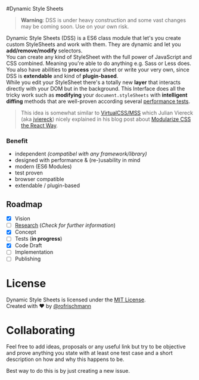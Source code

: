 #Dynamic Style Sheets

> **Warning**: DSS is under heavy construction and some vast changes may be coming soon. Use on your own risk.

Dynamic Style Sheets (DSS) is a ES6 class module that let's you create custom StyleSheets and work with them. They are dynamic and let you **add/remove/modify** selectors.       
You can create any kind of StyleSheet with the full power of JavaScript and CSS combined. Meaning you're able to do anything e.g. Sass or Less does. You also have abilities to **process** your sheet or write your very own, since DSS is **extendable** and kind of **plugin-based**.     
While you edit your StyleSheet there's a totally new **layer** that interacts directly with your DOM but in the background. This Interface does all the tricky work such as **modifying** your `document.styleSheets` with **intelligent diffing** methods that are well-proven according several [performance tests](Research.md).



> This idea is somewhat similar to [VirtualCSS/MSS](https://github.com/VirtualCSS/planning) which Julian Viereck (aka [jviereck](https://github.com/jviereck)) nicely explained in his blog post about [Modularize CSS the React Way](https://medium.com/@jviereck/modularise-css-the-react-way-1e817b317b04).

### Benefit
* independent *(compatibel with any framework/library)*
* designed with performance & (re-)usability in mind
* modern (ES6 Modules)
* test proven
* browser compatible
* extendable / plugin-based

## Roadmap


- [x] Vision
- [ ] [Research](Research.md) (*Check for further information*)
- [x] Concept
- [ ] Tests (**in progress**)
- [x] Code Draft
- [ ] Implementation
- [ ] Publishing

# License
Dynamic Style Sheets is licensed under the [MIT License](http://opensource.org/licenses/MIT).     
Created with &hearts; by [@rofrischmann](http://rofrischmann.de)

# Collaborating
Feel free to add ideas, proposals or any useful link but try to be objective and prove anything you state with at least one test case and a short description on how and why this happens to be.    

Best way to do this is by just creating a new issue.
